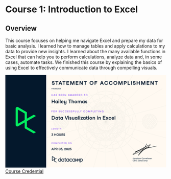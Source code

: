 # Course 1: Introduction to Excel

## Overview
This course focuses on helping me navigate Excel and prepare my data for basic analysis. I learned how to manage tables and apply calculations to my data to provide new insights. I learned about the many available functions in Excel that can help you to perform calculations, analyze data and, in some cases, automate tasks. We finished this course by explaining the basics of using Excel to effectively communicate data through compelling visuals.

![cert](https://github.com/haileyrthomas01/datacamp-excel-fundamentals/blob/main/data-visualization-in-excel/pics/dataviz.png)
[Course Credential](https://www.datacamp.com/completed/statement-of-accomplishment/course/8fe8ecd985d7bed05a9f47e105e7267aa8ebe642)
